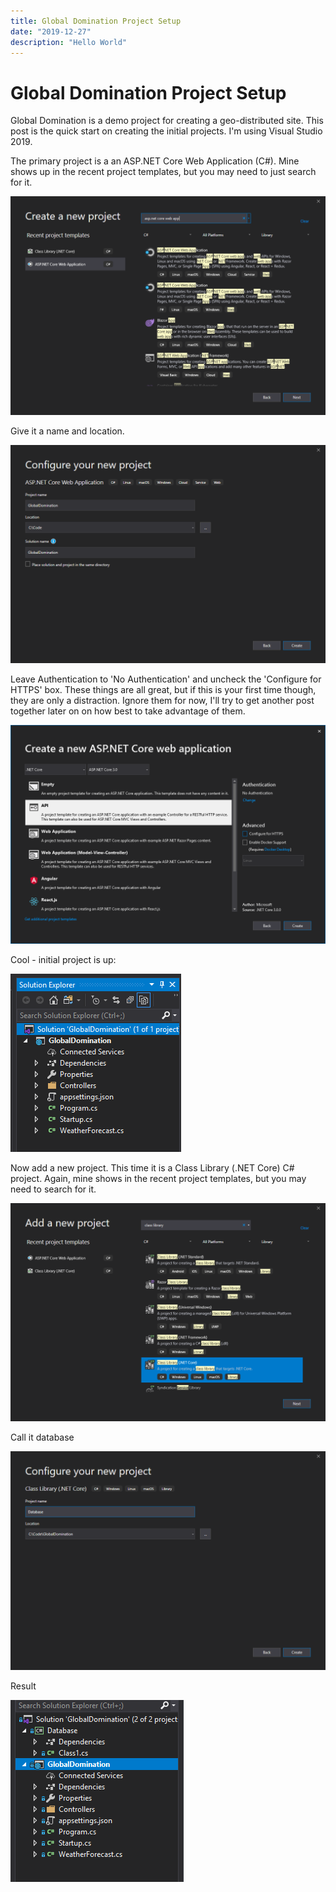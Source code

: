 ```yaml
---
title: Global Domination Project Setup
date: "2019-12-27"
description: "Hello World"
---
```

# Global Domination Project Setup

Global Domination is a demo project for creating a geo-distributed site. This post is the quick start on creating the initial projects. I'm using Visual Studio 2019. 

The primary project is a an ASP.NET Core Web Application (C#). Mine shows up in the recent project templates, but you may need to just search for it.

![image-20191227143217616](GlobalDominationSetup-1.assets/image-20191227143217616.png)

Give it a name and location.

![image-20191227143251511](GlobalDominationSetup-1.assets/image-20191227143251511.png)

Leave Authentication to 'No Authentication' and uncheck the 'Configure for HTTPS' box. These things are all great, but if this is your first time though, they are only a distraction. Ignore them for now, I'll try to get another post together later on on how best to take advantage of them.

![image-20191227143944777](GlobalDominationSetup-1.assets/image-20191227143944777.png)

Cool - initial project is up:

![image-20191227144053670](GlobalDominationSetup-1.assets/image-20191227144053670.png)

Now add a new project. This time it is a Class Library (.NET Core) C# project. Again, mine shows in the recent project templates, but you may need to search for it.

![image-20191227144325508](GlobalDominationSetup-1.assets/image-20191227144325508.png)

Call it database

![image-20191227144410647](GlobalDominationSetup-1.assets/image-20191227144410647.png)

Result

![image-20191227145614968](GlobalDominationSetup-1.assets/image-20191227145614968.png)